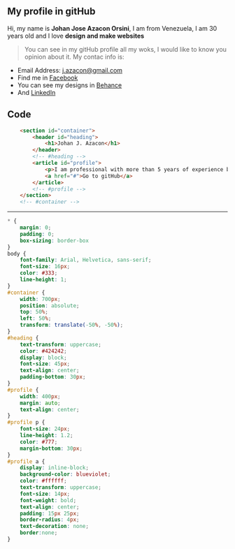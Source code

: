 ## My profile in gitHub
Hi, my name is **Johan Jose Azacon Orsini**, I am from Venezuela, I am 30 years old and I love **design and make websites**

> You can see in my gitHub profile all my woks, I would like to know you opinion about it. My contac info is:

<!-- Links to social media -->
[Facebook]: https://www.facebook.com/JohanAzacon
[Behance]: https://www.behance.net/azaconorsini
[LinkedIn]: https://www.linkedin.com/in/johanazacon/

- Email Address: j.azacon@gmail.com
- Find me in [Facebook]
- You can see my designs in [Behance]
- And [LinkedIn]

## Code

```html 
    <section id="container">
        <header id="heading">
            <h1>Johan J. Azacon</h1>
        </header>
        <!-- #heading -->
        <article id="profile">
            <p>I am professional with more than 5 years of experience building website for people and big companies on the world.</p>
            <a href="#">Go to gitHub</a>
        </article>
        <!-- #profile -->
    </section>
    <!-- #container -->
```

---

```css
* {
    margin: 0;
    padding: 0;
    box-sizing: border-box
}
body {
    font-family: Arial, Helvetica, sans-serif;
    font-size: 16px;
    color: #333;
    line-height: 1;
}
#container {
    width: 700px;
    position: absolute;
    top: 50%;
    left: 50%;
    transform: translate(-50%, -50%);
}
#heading {
    text-transform: uppercase;
    color: #424242;
    display: block;
    font-size: 45px;
    text-align: center;
    padding-bottom: 30px;
}
#profile {
    width: 400px;
    margin: auto;
    text-align: center;
}
#profile p {
    font-size: 24px;
    line-height: 1.2;
    color: #777;
    margin-bottom: 30px; 
}
#profile a {
    display: inline-block;
    background-color: blueviolet;
    color: #ffffff;
    text-transform: uppercase;
    font-size: 14px;
    font-weight: bold;
    text-align: center;
    padding: 15px 25px;
    border-radius: 4px;
    text-decoration: none;
    border:none;
}
```